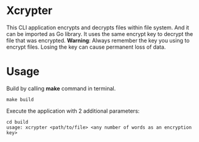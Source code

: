 # Xcrypter

This CLI application encrypts and decrypts files within file system. And it can be imported as Go library. It uses the same encrypt key to decrypt the file that was encrypted. **Warning**: Always remember the key you using to encrypt files. Losing the key can cause permanent loss of data.

# Usage

Build by calling **make** command in terminal.

```
make build
```

Execute the application with 2 additional parameters:

```
cd build
usage: xcrypter <path/to/file> <any number of words as an encryption key>
```
